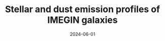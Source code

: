 ---
title: "Stellar and dust emission profiles of IMEGIN galaxies"
collection: "publications"
category: "co_procs"
permalink: /publications/2024EPJWC29300034N
link: https://ui.adsabs.harvard.edu/abs/2024EPJWC.29300034N/abstract
date: 2024-06-01
venue: "mm Universe 2023 - Observing the Universe at mm Wavelengths"
citation: "Katsioli, S., Adam, R., Ade, P., et al. (2024), mm Universe 2023 - Observing the Universe at mm Wavelengths, 293, 00026."
---